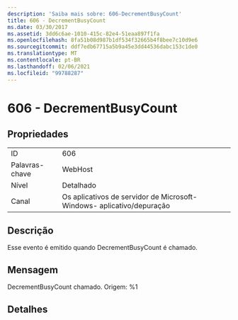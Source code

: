 ```yaml
---
description: 'Saiba mais sobre: 606-DecrementBusyCount'
title: 606 - DecrementBusyCount
ms.date: 03/30/2017
ms.assetid: 3dd6c6ae-1010-415c-82e4-51eaa897f1fa
ms.openlocfilehash: 8fa51b08d987b1df534f32665b4f8bee7c10d9e6
ms.sourcegitcommit: ddf7edb67715a5b9a45e3dd44536dabc153c1de0
ms.translationtype: MT
ms.contentlocale: pt-BR
ms.lasthandoff: 02/06/2021
ms.locfileid: "99788287"
---
```

# <a name="606---decrementbusycount"></a>606 - DecrementBusyCount

## <a name="properties"></a>Propriedades  
  
|||  
|-|-|  
|ID|606|  
|Palavras-chave|WebHost|  
|Nível|Detalhado|  
|Canal|Os aplicativos de servidor de Microsoft-Windows- aplicativo/depuração|  
  
## <a name="description"></a>Descrição  

 Esse evento é emitido quando DecrementBusyCount é chamado.  
  
## <a name="message"></a>Mensagem  

 DecrementBusyCount chamado. Origem: %1  
  
## <a name="details"></a>Detalhes
